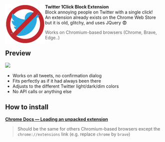 <img align="left" src="/icons/icon128.png"/>   
<b>Twitter 1Click Block Extension</b>
<br>
Block annoying people on Twitter with a single click!  
<br>
An extension already exists on the Chrome Web Store but it is old, glitchy, and uses JQuery 😨
<br>
<blockquote>Works on Chromium-based browsers (Chrome, Brave, Edge..)</blockquote>

## Preview
<img src="https://i.imgur.com/Wqj4W0Z.png" />

* Works on all tweets, no confirmation dialog
* Fits perfectly as if it had always been there
* Adjusts to the different Twitter light/dark/dim colors
* No API calls or anything else

## How to install
**[Chrome Docs — Loading an unpacked extension](https://developer.chrome.com/docs/extensions/mv3/getstarted/development-basics/#load-unpacked)**  
> Should be the same for others Chromium-based browsers except the `chrome://extensions` link (e.g. replace `chrome` by `brave`)